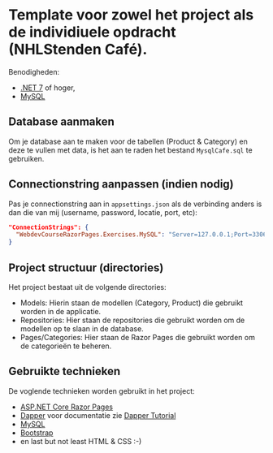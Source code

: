 # Template voor zowel het project als de individiuele opdracht (NHLStenden Café).

Benodigheden:
* [.NET 7](https://dotnet.microsoft.com/download) of hoger, 
* [MySQL](https://dev.mysql.com/downloads/installer/)

## Database aanmaken
Om je database aan te maken voor de tabellen (Product & Category) en deze te vullen met data, 
is het aan te raden het bestand `MysqlCafe.sql` te gebruiken.

## Connectionstring aanpassen (indien nodig)
Pas je connectionstring aan in `appsettings.json` als de verbinding anders is dan die van mij (username, password, locatie, port, etc):
```json
"ConnectionStrings": {
  "WebdevCourseRazorPages.Exercises.MySQL": "Server=127.0.0.1;Port=3306;Database=WebdevProject;Uid=root;Pwd=Test@1234!;"
}
```

## Project structuur (directories)

Het project bestaat uit de volgende directories:
* Models: Hierin staan de modellen (Category, Product) die gebruikt worden in de applicatie.
* Repositories: Hier staan de repositories die gebruikt worden om de modellen op te slaan in de database.
* Pages/Categories: Hier staan de Razor Pages die gebruikt worden om de categorieën te beheren.


## Gebruikte technieken

De voglende technieken worden gebruikt in het project:
* [ASP.NET Core Razor Pages](https://docs.microsoft.com/en-us/aspnet/core/razor-pages/?view=aspnetcore-5.0&tabs=visual-studio)
* [Dapper](https://github.com/DapperLib/Dapper) voor documentatie zie [Dapper Tutorial](https://dapper-tutorial.net/dapper)
* [MySQL](https://dev.mysql.com/downloads/installer/)
* [Bootstrap](https://getbootstrap.com/docs/5.0/getting-started/introduction/)
* en last but not least HTML & CSS :-)

